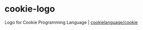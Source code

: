 # cookie-logo
Logo for Cookie Programming Language | [cookielanguage/cookie](https://github.com/cookielanguage/cookie)
